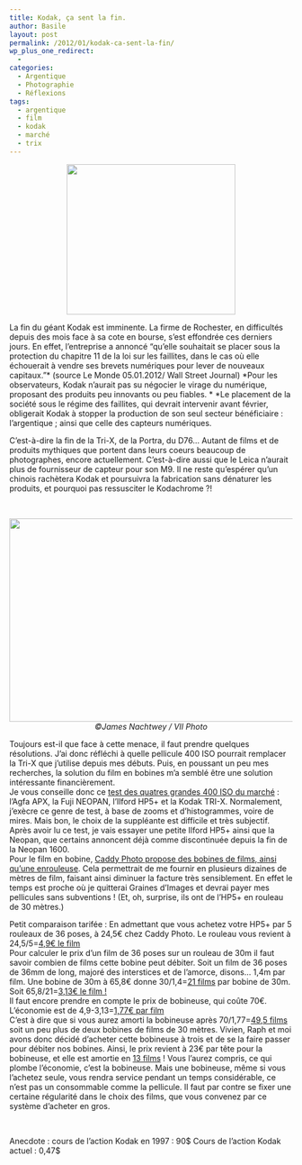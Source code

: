 ```yaml
---
title: Kodak, ça sent la fin.
author: Basile
layout: post
permalink: /2012/01/kodak-ca-sent-la-fin/
wp_plus_one_redirect:
  -
categories:
  - Argentique
  - Photographie
  - Réflexions
tags:
  - argentique
  - film
  - kodak
  - marché
  - trix
---
```

<center>
  <a href="{{ site.url }}/assets/Kodak-logo.jpg"><img class="size-full wp-image-576 aligncenter" title="Kodak-logo" src="{{ site.url }}/assets/Kodak-logo.jpg" alt="" width="300" height="267" /></a>
</center>

La fin du géant Kodak est imminente.
La firme de Rochester, en difficultés depuis des mois face à sa cote en bourse, s&#8217;est effondrée ces derniers jours.
En effet, l&#8217;entreprise a annoncé &#8220;qu&#8217;elle souhaitait se placer sous la protection du chapitre 11 de la loi sur les faillites, dans le cas où elle échouerait à vendre ses brevets numériques pour lever de nouveaux capitaux.&#8221;* (source Le Monde 05.01.2012/ Wall Street Journal)
*Pour les observateurs, Kodak n&#8217;aurait pas su négocier le virage du numérique, proposant des produits peu innovants ou peu fiables. *
*Le placement de la société sous le régime des faillites, qui devrait intervenir avant février, obligerait Kodak à stopper la production de son seul secteur bénéficiaire : l&#8217;argentique ; ainsi que celle des capteurs numériques.

C&#8217;est-à-dire la fin de la Tri-X, de la Portra, du D76&#8230; Autant de films et de produits mythiques que portent dans leurs coeurs beaucoup de photographes, encore actuellement.
C&#8217;est-à-dire aussi que le Leica n&#8217;aurait plus de fournisseur de capteur pour son M9.
Il ne reste qu&#8217;espérer qu&#8217;un chinois rachètera Kodak et poursuivra la fabrication sans dénaturer les produits, et pourquoi pas ressusciter le Kodachrome ?!

&nbsp;

<p style="text-align: center;">
  <a href="{{ site.url }}/assets/JN0006INDO_GA_707-26.jpg"><img class="aligncenter size-full wp-image-577" title="JN0006INDO_GA_707-26" src="{{ site.url }}/assets/JN0006INDO_GA_707-26.jpg" alt="" width="538" height="361" /><br /> </a><em>©James Nachtwey / VII Photo</em>
</p>

<p style="text-align: left;">
  Toujours est-il que face à cette menace, il faut prendre quelques résolutions. J&#8217;ai donc réfléchi à quelle pellicule 400 ISO pourrait remplacer la Tri-X que j&#8217;utilise depuis mes débuts. Puis, en poussant un peu mes recherches, la solution du film en bobines m&#8217;a semblé être une solution intéressante financièrement.<br /> Je vous conseille donc ce <a href="http://www.pirate-photo.fr/pages/viewpage.php?t=35">test des quatres grandes 400 ISO du marché</a> : l&#8217;Agfa APX, la Fuji NEOPAN, l&#8217;Ilford HP5+ et la Kodak TRI-X. Normalement, j&#8217;exècre ce genre de test, à base de zooms et d&#8217;histogrammes, voire de mires. Mais bon, le choix de la suppléante est difficile et très subjectif. Après avoir lu ce test, je vais essayer une petite Ilford HP5+ ainsi que la Neopan, que certains annoncent déjà comme discontinuée depuis la fin de la Neopan 1600.<br /> Pour le film en bobine, <a href="http://www.caddyphoto.com/index.php?cPath=9_10_140_143">Caddy Photo propose des bobines de films, ainsi qu&#8217;une enrouleuse</a>. Cela permettrait de me fournir en plusieurs dizaines de mètres de film, faisant ainsi diminuer la facture très sensiblement. En effet le temps est proche où je quitterai Graines d&#8217;Images et devrai payer mes pellicules sans subventions ! (Et, oh, surprise, ils ont de l&#8217;HP5+ en rouleau de 30 mètres.)
</p>

Petit comparaison tarifée :
En admettant que vous achetez votre HP5+ par 5 rouleaux de 36 poses, à 24,5€ chez Caddy Photo. Le rouleau vous revient à 24,5/5=<span style="text-decoration: underline;">4,9€ le film<br /> </span>Pour calculer le prix d&#8217;un film de 36 poses sur un rouleau de 30m il faut savoir combien de films cette bobine peut débiter.
Soit un film de 36 poses de 36mm de long, majoré des interstices et de l&#8217;amorce, disons&#8230; 1,4m par film.
Une bobine de 30m à 65,8€ donne 30/1,4=<span style="text-decoration: underline;">21 films</span> par bobine de 30m.
Soit 65,8/21=<span style="text-decoration: underline;">3,13€ le film !<br /> </span>Il faut encore prendre en compte le prix de bobineuse, qui coûte 70€.
L&#8217;économie est de 4,9-3,13=<span style="text-decoration: underline;">1,77€ par film<br /> </span>C&#8217;est à dire que si vous aurez amorti la bobineuse après 70/1,77=<span style="text-decoration: underline;">49,5 films</span> soit un peu plus de deux bobines de films de 30 mètres.
Vivien, Raph et moi avons donc décidé d&#8217;acheter cette bobineuse à trois et de se la faire passer pour débiter nos bobines.
Ainsi, le prix revient à 23€ par tête pour la bobineuse, et elle est amortie en <span style="text-decoration: underline;">13 films</span> !
Vous l&#8217;aurez compris, ce qui plombe l&#8217;économie, c&#8217;est la bobineuse. Mais une bobineuse, même si vous l&#8217;achetez seule, vous rendra service pendant un temps considérable, ce n&#8217;est pas un consommable comme la pellicule. Il faut par contre se fixer une certaine régularité dans le choix des films, que vous convenez par ce système d&#8217;acheter en gros.

&nbsp;

Anecdote : cours de l&#8217;action Kodak en 1997 : 90$
Cours de l&#8217;action Kodak actuel : 0,47$

&nbsp;

<div class="wp_plus_one_button" style="margin: 0 8px 8px 0; float:left; ">
  <g:plusone count="false" href="http://blog.basilesimon.fr/2012/01/kodak-ca-sent-la-fin/" callback="wp_plus_one_handler"></g:plusone>
</div>
